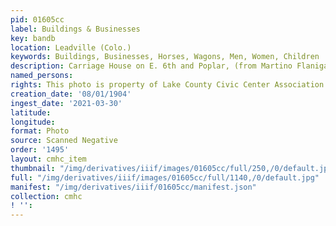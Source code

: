 ```yaml
---
pid: 01605cc
label: Buildings & Businesses
key: bandb
location: Leadville (Colo.)
keywords: Buildings, Businesses, Horses, Wagons, Men, Women, Children
description: Carriage House on E. 6th and Poplar, (from Martino Flanigan, 08/01/1904)
named_persons: 
rights: This photo is property of Lake County Civic Center Association.
creation_date: '08/01/1904'
ingest_date: '2021-03-30'
latitude: 
longitude: 
format: Photo
source: Scanned Negative
order: '1495'
layout: cmhc_item
thumbnail: "/img/derivatives/iiif/images/01605cc/full/250,/0/default.jpg"
full: "/img/derivatives/iiif/images/01605cc/full/1140,/0/default.jpg"
manifest: "/img/derivatives/iiif/01605cc/manifest.json"
collection: cmhc
! '': 
---
```

